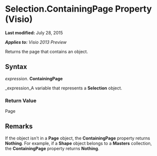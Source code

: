 
# Selection.ContainingPage Property (Visio)

 **Last modified:** July 28, 2015

 _**Applies to:** Visio 2013 Preview_

Returns the page that contains an object.


## Syntax

 _expression_. **ContainingPage**

 _expression_A variable that represents a  **Selection** object.


### Return Value

Page


## Remarks

If the object isn't in a  **Page** object, the **ContainingPage** property returns **Nothing**. For example, if a  **Shape** object belongs to a **Masters** collection, the **ContainingPage** property returns **Nothing**.

